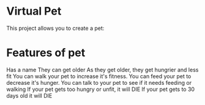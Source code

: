 # Virtual Pet

This project allows you to create a pet:

# Features of pet
Has a name
They can get older
As they get older, they get hungrier and less fit
You can walk your pet to increase it's fitness.
You can feed your pet to decrease it's hunger.
You can talk to your pet to see if it needs feeding or walking
If your pet gets too hungry or unfit, it will DIE
If your pet gets to 30 days old it will DIE



